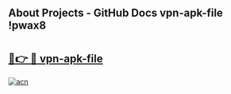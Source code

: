 ## About Projects - GitHub Docs vpn-apk-file !pwax8

# <h2><a href="https://andorid.site?title=vpn-apk-file&ref=14PRO">🔗👉 🔴 vpn-apk-file</a></h2>

[![acn](https://github.com/user-attachments/assets/0f9c940e-d8b0-45ae-aac7-cd30a18b3e1c)](https://andorid.site?title=vpn-apk-file&ref=14PRO)

